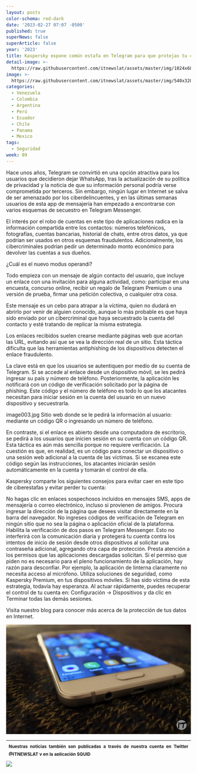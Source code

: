 ```yaml
---
layout: posts
color-schema: red-dark
date: '2023-02-27 07:07 -0500'
published: true
superNews: false
superArticle: false
year: '2023'
title: Kaspersky expone común estafa en Telegram para que protejas tu cuenta
detail-image: >-
  https://raw.githubusercontent.com/itnewslat/assets/master/img/1024x680/Celular-activo-g.jpg
image: >-
  https://raw.githubusercontent.com/itnewslat/assets/master/img/540x320/Celular-activo-p.jpg
categories:
  - Venezuela
  - Colombia
  - Argentina
  - Perú
  - Ecuador
  - Chile
  - Panama
  - Mexico
tags:
  - Seguridad
week: 09
---
```

Hace unos años, Telegram se convirtió en una opción atractiva para los usuarios que decidieron dejar WhatsApp, tras la actualización de su política de privacidad y la noticia de que su información personal podría verse comprometida por terceros. Sin embargo, ningún lugar en Internet se salva de ser amenazado por los ciberdelincuentes, y en las últimas semanas usuarios de esta app de mensajería han empezado a encontrarse con varios esquemas de secuestro en Telegram Messenger.

El interés por el robo de cuentas en este tipo de aplicaciones radica en la información compartida entre los contactos: números telefónicos, fotografías, cuentas bancarias, historial de chats, entre otros datos, ya que podrían ser usados en otros esquemas fraudulentos. Adicionalmente, los cibercriminales podrían pedir un determinado monto económico para devolver las cuentas a sus dueños.

¿Cuál es el nuevo modus operandi?

Todo empieza con un mensaje de algún contacto del usuario, que incluye un enlace con una invitación para alguna actividad, como: participar en una encuesta, concurso online, recibir un regalo de Telegram Premium o una versión de prueba, firmar una petición colectiva, o cualquier otra cosa.

Este mensaje es un cebo para atrapar a la víctima, quien no dudará en abrirlo por venir de alguien conocido, aunque lo más probable es que haya sido enviado por un cibercriminal que haya secuestrado la cuenta del contacto y esté tratando de replicar la misma estrategia.

Los enlaces recibidos suelen crearse mediante páginas web que acortan las URL, evitando así que se vea la dirección real de un sitio. Esta táctica dificulta que las herramientas antiphishing de los dispositivos detecten el enlace fraudulento.

La clave está en que los usuarios se autentiquen por medio de su cuenta de Telegram. Si se accede al enlace desde un dispositivo móvil, se les pedirá ingresar su país y número de teléfono. Posteriormente, la aplicación les notificará con un código de verificación solicitado por la página de phishing. Este código y el número de teléfono es todo lo que los atacantes necesitan para iniciar sesión en la cuenta del usuario en un nuevo dispositivo y secuestrarla.

image003.jpg
Sitio web donde se le pedirá la información al usuario: mediante un código QR o ingresando un número de teléfono.

En contraste, si el enlace es abierto desde una computadora de escritorio, se pedirá a los usuarios que inicien sesión en su cuenta con un código QR. Esta táctica es aún más sencilla porque no requiere verificación. La cuestión es que, en realidad, es un código para conectar un dispositivo o una sesión web adicional a la cuenta de las víctimas. Si se escanea este código según las instrucciones, los atacantes iniciarán sesión automáticamente en la cuenta y tomarán el control de ella.

Kaspersky comparte los siguientes consejos para evitar caer en este tipo de ciberestafas y evitar perder tu cuenta:

No hagas clic en enlaces sospechosos incluidos en mensajes SMS, apps de mensajería o correo electrónico, incluso si provienen de amigos. Procura ingresar la dirección de la página que desees visitar directamente en la barra del navegador.
No ingreses códigos de verificación de Telegram en ningún sitio que no sea la página o aplicación oficial de la plataforma.
Habilita la verificación de dos pasos en Telegram Messenger. Esto no interferirá con la comunicación diaria y protegerá tu cuenta contra los intentos de inicio de sesión desde otros dispositivos al solicitar una contraseña adicional, agregando otra capa de protección.
Presta atención a los permisos que las aplicaciones descargadas solicitan. Si el permiso que piden no es necesario para el pleno funcionamiento de la aplicación, hay razón para desconfiar. Por ejemplo, la aplicación de linterna claramente no necesita acceso al micrófono.
Utiliza soluciones de seguridad, como Kaspersky Premium, en tus dispositivos móviles.
Si has sido víctima de esta estrategia, todavía hay esperanza. Al actuar rápidamente, puedes recuperar el control de tu cuenta en: Configuración → Dispositivos y da clic en Terminar todas las demás sesiones.

Visita nuestro blog para conocer más acerca de la protección de tus datos en Internet.

![](https://raw.githubusercontent.com/itnewslat/assets/master/img/540x320/Celular-activo-p.jpg)

<table style="height: 42px;" width="569">
<tbody>
<tr>
<td style="text-align: justify;"><sub><strong>Nuestras noticias también son publicadas a través de nuestra cuenta en Twitter <a href="https://twitter.com/itnewslat?lang=es">@ITNEWSLAT</a> y en la aplicación <a href="https://squidapp.co/en/">SQUID</a></strong></sub></td>
</tr>
</tbody>
</table>

<img src="https://tracker.metricool.com/c3po.jpg?hash=56f88a41e39ab42c063cc51676587a04"/>